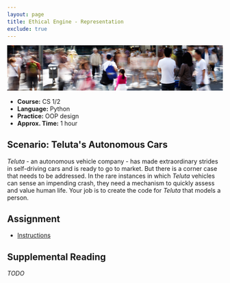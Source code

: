 ```yaml
---
layout: page
title: Ethical Engine - Representation
exclude: true
---
```


![university](../../img/people.jpg)

- **Course:** CS 1/2
- **Language:** Python
- **Practice:** OOP design
- **Approx. Time:** 1 hour

## Scenario: Teluta's Autonomous Cars
_Teluta_ - an autonomous vehicle company - has made extraordinary strides in self-driving cars and is ready to go to market. But there is a corner case that needs to be addressed. In the rare instances in which _Teluta_ vehicles can sense an impending crash, they need a mechanism to quickly assess and value human life. Your job is to create the code for _Teluta_ that models a person.

## Assignment

- [Instructions](instructions.html)

## Supplemental Reading
_TODO_
